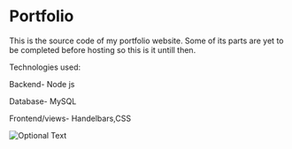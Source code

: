 # Portfolio

This is the source code of my portfolio website. Some of its parts are yet to be completed before hosting so this is it untill then.

Technologies used:

Backend-
Node js

Database-
MySQL

Frontend/views-
Handelbars,CSS

![Optional Text](../master/public/images/1.png)
